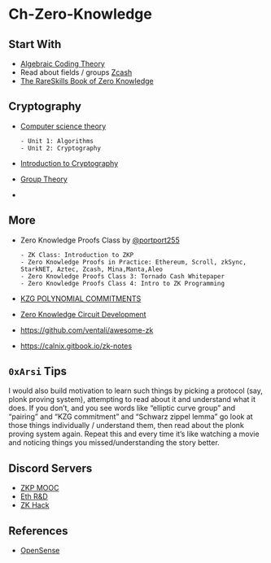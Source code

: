 # Ch-Zero-Knowledge
## Start With
- [Algebraic Coding Theory](https://www.youtube.com/playlist?list=PLkvhuSoxwjI_UudECvFYArvG0cLbFlzSr)
- Read about fields / groups [Zcash](https://zcash.github.io/halo2/background/fields.html)
- [The RareSkills Book of Zero Knowledge](https://www.rareskills.io/zk-book)
## Cryptography
- [Computer science theory](https://www.khanacademy.org/computing/computer-science)
  
      - Unit 1: Algorithms
      - Unit 2: Cryptography
- [Introduction to Cryptography](https://www.youtube.com/watch?v=68Pqir_moqA&list=PL1ZN4kabqbof_aDUyIcD6tQntun8LLIgL)
- [Group Theory](https://www.youtube.com/watch?v=3N059G8H6b0&t=86s)
- 
## More
- Zero Knowledge Proofs Class by [@portport255](https://www.youtube.com/@portport/streams)

      - ZK Class: Introduction to ZKP
      - Zero Knowledge Proofs in Practice: Ethereum, Scroll, zkSync, StarkNET, Aztec, Zcash, Mina,Manta,Aleo
      - Zero Knowledge Proofs Class 3: Tornado Cash Whitepaper
      - Zero Knowledge Proofs Class 4: Intro to ZK Programming

- [KZG POLYNOMIAL COMMITMENTS](https://www.youtube.com/watch?v=h7yKGYt391M)
- [Zero Knowledge Circuit Development](https://www.youtube.com/watch?v=IFy8At9eU3U)
- https://github.com/ventali/awesome-zk
- https://calnix.gitbook.io/zk-notes
## `0xArsi` Tips
I would also build motivation to learn such things by picking a protocol (say, plonk proving system), attempting to read about it and understand what it does. If you don’t, and you see words like “elliptic curve group” and “pairing” and “KZG commitment” and “Schwarz zippel lemma” go look at those things individually / understand them, then read about the plonk proving system again.
Repeat this and every time it’s like watching a movie and noticing things you missed/understanding the story better.
## Discord Servers
- [ZKP MOOC](https://discord.com/invite/TxNzhjFFmH)
- [Eth R&D](https://discord.com/invite/u9Uxu77KpT)
- [ZK Hack](https://discord.com/invite/xJTVn8tNrN)

## References
- [OpenSense](https://discord.gg/8hXPwa5H)
